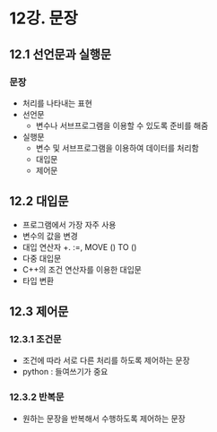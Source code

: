 # 12강. 문장

## 12.1 선언문과 실행문

### 문장
* 처리를 나타내는 표현
* 선언문 
  * 변수나 서브프로그램을 이용할 수 있도록 준비를 해줌
* 실행문
  * 변수 및 서브프로그램을 이용하여 데이터를 처리함
  * 대입문
  * 제어문

## 12.2 대입문
* 프로그램에서 가장 자주 사용
* 변수의 값을 변경
* 대입 연산자 +. :=, MOVE () TO ()
* 다중 대입문
* C++의 조건 연산자를 이용한 대입문
* 타입 변환

## 12.3 제어문

### 12.3.1 조건문
* 조건에 따라 서로 다른 처리를 하도록 제어하는 문장
* python : 들여쓰기가 중요

### 12.3.2 반복문
* 원하는 문장을 반복해서 수행하도록 제어하는 문장
